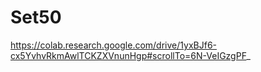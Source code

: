 # Set50

https://colab.research.google.com/drive/1yxBJf6-cx5YvhvRkmAwlTCKZXVnunHgp#scrollTo=6N-VeIGzgPF_
